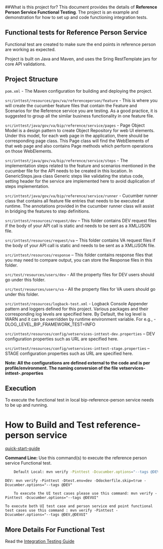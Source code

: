 ##What is this project for?
This document provides the details of **Reference Person Service Functional Testing**. The project is an example and demonstration for how to set up and code functioning integration tests.

## Functional tests for Reference Person Service
Functional test are created to make sure the end points in reference person are working as expected.

Project is built on Java and Maven, and uses the Sring RestTemplate jars for core API validations.

## Project Structure

`pom.xml` - The Maven configuration for building and deploying the project.

`src/inttest/resources/gov/va/referenceperson/feature` - This is where you will create the cucumber feature files that contain the Feature
and Scenarios for the Reference service you are testing. As a good practice, it is suggested to group all the similar business functionality in one feature file.

`src/inttest/java/gov/va/bip/reference/service/pages` - Page Object Model is a design pattern to create Object Repository for web UI elements. Under this model, for each web page in the application, there should be corresponding page class. This Page class will find the WebElements of that web page and also contains Page methods which perform operations on those WebElements.

`src/inttest/java/gov/va/bip/reference/service/steps` - The implementation steps related to the feature and scenarios mentioned in the cucumber file for the API needs to be created in this location. In GenericSteps.java class Generic steps like validating the status code, setting header for the service are implemented here to avoid duplication of steps implementation. 

`src/inttest/java/gov/va/bip/reference/service/runner` - Cucumber runner class that contains all feature file entries that needs to be executed at runtime. The annotations provided in the cucumber runner class will assist in bridging the features to step definitions.

`src/inttest/resources/request/dev` – This folder contains DEV request files if the body of your API call is static and needs to be sent as a XML/JSON file.

`src/inttest/resources/request/va` – This folder contains VA request files if the body of your API call is static and needs to be sent as a XML/JSON file.

`src/inttest/resources/response` – This folder contains response files that you may need to compare output, you can store the Response files in this folder. 

`src/test/resources/users/dev` - All the property files for DEV users should go under this folder.

`src/test/resources/users/va` - All the property files for VA users should go under this folder.

`src/inttest/resources/logback-test.xml` - Logback Console Appender pattern and loggers defined for this project.
Various packages and their corresponding log levels are specified here. By Default, the log level is WARN and it can be overridden by runtime environment variable. For e.g., -DLOG_LEVEL_BIP_FRAMEWORK_TEST=INFO

`src/inttest/resources/config/vetservices-inttest-dev.properties` – DEV configuration properties such as URL are specified here.

`src/inttest/resources/config/vetservices-inttest-stage.properties` – STAGE configuration properties such as URL are specified here.

**Note: All the configurations are defined external to the code and is per profile/environment. The naming conversion of the file
vetservices-inttest-<env>.properties**

## Execution

To execute the functional test in local bip-reference-person service needs to be up and running.

# How to Build and Test reference-person service
[quick-start-guide](/docs/quick-start-guide.md)

**Command Line:** Use this command(s) to execute the reference person service Functional test. 
```bash
    Default Local: mvn verify -Pinttest -Dcucumber.options="--tags @DEV"
```
    DEV: mvn verify -Pinttest -Dtest.env=dev -Ddockerfile.skip=true -Dcucumber.options="--tags @DEV"
```
    To execute the UI test cases please use this command: mvn verify -Pinttest -Dcucumber.options="--tags @DEVUI"
``` 
    To execute both UI test case and person service end point functional test cases use this command : mvn verify -Pinttest -Dcucumber.options="--tags @DEV,@DEVUI"
    
## More Details For Functional Test
Read the [Integration Testing Guide](/docs/referenceperson-intest.md)

